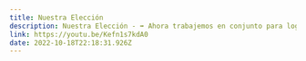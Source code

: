```yaml
---
title: Nuestra Elección
description: Nuestra Elección - ➡️ Ahora trabajemos en conjunto para lograrlo 🖐🏼
link: https://youtu.be/Kefn1s7kdA0
date: 2022-10-18T22:18:31.926Z
---
```

